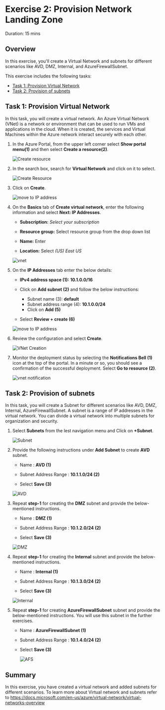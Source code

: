 
# Exercise 2: Provision Network Landing Zone

Duration: 15 mins

## Overview

In this exercise, you'll create a Virtual Network and subnets for different scenarios like AVD, DMZ, Internal, and AzureFirewallSubnet.

This exercise includes the following tasks:

* [Task 1: Provision Virtual Network](#task-1-provision-virtual-network)
* [Task 2: Provision of subnets](#task-2-provision-of-subnets)


## Task 1: Provision Virtual Network 

In this task, you will create a virtual network. An Azure Virtual Network (VNet) is a network or environment that can be used to run VMs and applications in the cloud. When it is created, the services and Virtual Machines within the Azure network interact securely with each other.

1.  In the Azure Portal, from the upper left corner select **Show portal menu(1)** and then select **Create a resource(2)**.

      ![Create resource](https://github.com/Divyasri199/AIW-Azure-Network-Solutions/blob/prod/media/createare.png?raw=true)
     
2.  In the search box, search for **Virtual Network** and click on it to select.

     ![Create Resource](https://github.com/CloudLabsAI-Azure/AIW-Azure-Network-Solutions/blob/main/media/vnetsearch.png?raw=true)
     
3.  Click on **Create**.

      ![move to IP address](https://github.com/CloudLabsAI-Azure/AIW-Azure-Network-Solutions/blob/main/media/vnet.png?raw=true)
     
4. On the **Basics** tab of **Create virtual network**, enter the following information and select **Next: IP Addresses**.

    -  **Subscription:** *Select your subscription*
  
    -  **Resource group:** Select **<inject key="Resource Group" enableCopy="false"/>** resource group from the drop down list

    -  **Name:**  Enter **<inject key="VnetName" enableCopy="false"/>**

    -  **Location:** Select *(US) East US*

    ![vnet](https://github.com/CloudLabsAI-Azure/AIW-Azure-Network-Solutions/blob/main/media/vnet1.png?raw=true)

5.  On the **IP Addresses** tab enter the below details:

     - **IPv4 address space (1):** **10.1.0.0/16**
     
     - Click on **Add subnet (2)** and follow the below instructions:
  
         - Subnet name (3): **default**
         - Subnet address range (4): **10.1.0.0/24**
         - Click on **Add (5)**
        
     - Select **Review + create (6)**
     
    ![move to IP address](https://github.com/CloudLabsAI-Azure/AIW-Azure-Network-Solutions/blob/main/media/Picture5.png?raw=true)

6. Review the configuration and select **Create**.

     ![VNet Creation](https://github.com/CloudLabsAI-Azure/AIW-Azure-Network-Solutions/blob/main/media/vnet2.png?raw=true)

7. Monitor the deployment status by selecting the **Notifications Bell (1)** icon at the top of the portal. In a minute or so, you should see a confirmation of the successful deployment. Select **Go to resource (2)**.

     ![vnet notification](https://github.com/CloudLabsAI-Azure/AIW-Azure-Network-Solutions/blob/main/media/vnet3.png?raw=true)

## Task 2: Provision of subnets

In this task, you will create a Subnet for different scenarios like AVD, DMZ, Internal, AzureFirewallSubnet. A subnet is a range of IP addresses in the virtual network. You can divide a virtual network into multiple subnets for organization and security.

1.  Select **Subnets** from <inject key="VnetName" enableCopy="false"/> the lest navigation menu and Click on **+Subnet**.

      ![Subnet](https://github.com/CloudLabsAI-Azure/AIW-Azure-Network-Solutions/blob/main/media/nssubnet.png?raw=true)
      
2. Provide the following instructions under **Add Subnet** to create **AVD** subnet.

    - Name : **AVD (1)**
    
    - Subnet Address Range : **10.1.1.0/24 (2)**
    
    - Select **Save (3)**

    ![AVD](https://github.com/CloudLabsAI-Azure/AIW-Azure-Network-Solutions/blob/main/media/nssubnet1.png?raw=true)
    
3. Repeat **step-1** for creating the **DMZ** subnet and provide the below-mentioned instructions.

    - Name : **DMZ (1)**
    
    - Subnet Address Range : **10.1.2.0/24 (2)**
    
    - Select **Save (3)**

    ![DMZ](https://github.com/CloudLabsAI-Azure/AIW-Azure-Network-Solutions/blob/main/media/nssubnet2.png?raw=true)
    
4. Repeat **step-1** for creating the **Internal** subnet and provide the below-mentioned instructions.

    - Name : **Internal (1)**
    
    - Subnet Address Range : **10.1.3.0/24 (2)** 
    
    - Select **Save (3)**
    
    ![Internal](https://github.com/CloudLabsAI-Azure/AIW-Azure-Network-Solutions/blob/main/media/nssubnet3.png?raw=true)
    
5. Repeat **step-1** for creating **AzureFirewallSubnet** subnet and provide the below-mentioned instructions. You will use this subnet in the further exercises.

    - Name : **AzureFirewallSubnet (1)**
    
    - Subnet Address Range : **10.1.4.0/24 (2)** 
    
    - Select **Save (3)**

      ![AFS](https://github.com/CloudLabsAI-Azure/AIW-Azure-Network-Solutions/blob/main/media/AFS2.png?raw=true)
  
## Summary

In this exercise, you have created a virtual network and added subnets for different scenarios. To learn more about Virtual network and subnets refer to https://docs.microsoft.com/en-us/azure/virtual-network/virtual-networks-overview
   
   
